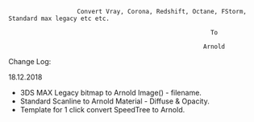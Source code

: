                           
                          
                       Convert Vray, Corona, Redshift, Octane, FStorm, Standard max legacy etc etc.

                                                            To

                                                          Arnold
                                                          

Change Log:

18.12.2018

- 3DS MAX Legacy bitmap to Arnold Image() - filename.
- Standard Scanline to Arnold Material - Diffuse & Opacity.
- Template for 1 click convert SpeedTree to Arnold.
